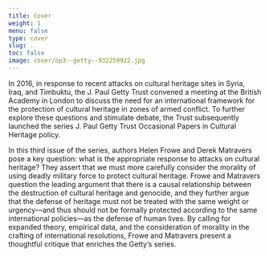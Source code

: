 ```yaml
---
title: Cover
weight: 1
menu: false
type: cover
slug: .
toc: false
image: cover/op3--getty--932259922.jpg
---
```


In 2016, in response to recent attacks on cultural heritage sites in Syria, Iraq, and Timbuktu, the J. Paul Getty Trust convened a meeting at the British Academy in London to discuss the need for an international framework for the protection of cultural heritage in zones of armed conflict. To further explore these questions and stimulate debate, the Trust subsequently launched the series J. Paul Getty Trust Occasional Papers in Cultural Heritage policy.
 
In this third issue of the series, authors Helen Frowe and Derek Matravers pose a key question: what is the appropriate response to attacks on cultural heritage? They assert that we must more carefully consider the morality of using deadly military force to protect cultural heritage. Frowe and Matravers question the leading argument that there is a causal relationship between the destruction of cultural heritage and genocide, and they further argue that the defense of heritage must not be treated with the same weight or urgency—and thus should not be formally protected according to the same international policies—as the defense of human lives. By calling for expanded theory, empirical data, and the consideration of morality in the crafting of international resolutions, Frowe and Matravers present a thoughtful critique that enriches the Getty’s series.